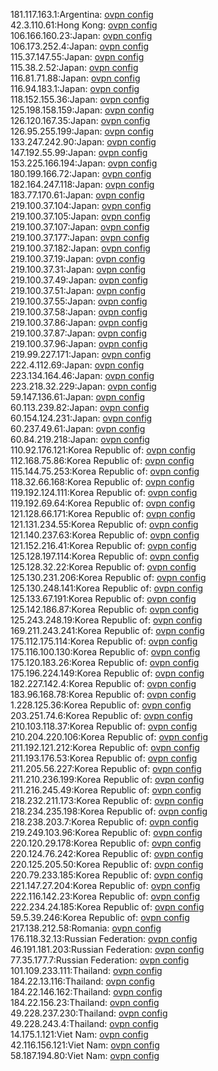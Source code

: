 181.117.163.1:Argentina: [ovpn config](vpn/181_117_163_1.ovpn)  
42.3.110.61:Hong Kong: [ovpn config](vpn/42_3_110_61.ovpn)  
106.166.160.23:Japan: [ovpn config](vpn/106_166_160_23.ovpn)  
106.173.252.4:Japan: [ovpn config](vpn/106_173_252_4.ovpn)  
115.37.147.55:Japan: [ovpn config](vpn/115_37_147_55.ovpn)  
115.38.2.52:Japan: [ovpn config](vpn/115_38_2_52.ovpn)  
116.81.71.88:Japan: [ovpn config](vpn/116_81_71_88.ovpn)  
116.94.183.1:Japan: [ovpn config](vpn/116_94_183_1.ovpn)  
118.152.155.36:Japan: [ovpn config](vpn/118_152_155_36.ovpn)  
125.198.158.159:Japan: [ovpn config](vpn/125_198_158_159.ovpn)  
126.120.167.35:Japan: [ovpn config](vpn/126_120_167_35.ovpn)  
126.95.255.199:Japan: [ovpn config](vpn/126_95_255_199.ovpn)  
133.247.242.90:Japan: [ovpn config](vpn/133_247_242_90.ovpn)  
147.192.55.99:Japan: [ovpn config](vpn/147_192_55_99.ovpn)  
153.225.166.194:Japan: [ovpn config](vpn/153_225_166_194.ovpn)  
180.199.166.72:Japan: [ovpn config](vpn/180_199_166_72.ovpn)  
182.164.247.118:Japan: [ovpn config](vpn/182_164_247_118.ovpn)  
183.77.170.61:Japan: [ovpn config](vpn/183_77_170_61.ovpn)  
219.100.37.104:Japan: [ovpn config](vpn/219_100_37_104.ovpn)  
219.100.37.105:Japan: [ovpn config](vpn/219_100_37_105.ovpn)  
219.100.37.107:Japan: [ovpn config](vpn/219_100_37_107.ovpn)  
219.100.37.177:Japan: [ovpn config](vpn/219_100_37_177.ovpn)  
219.100.37.182:Japan: [ovpn config](vpn/219_100_37_182.ovpn)  
219.100.37.19:Japan: [ovpn config](vpn/219_100_37_19.ovpn)  
219.100.37.31:Japan: [ovpn config](vpn/219_100_37_31.ovpn)  
219.100.37.49:Japan: [ovpn config](vpn/219_100_37_49.ovpn)  
219.100.37.51:Japan: [ovpn config](vpn/219_100_37_51.ovpn)  
219.100.37.55:Japan: [ovpn config](vpn/219_100_37_55.ovpn)  
219.100.37.58:Japan: [ovpn config](vpn/219_100_37_58.ovpn)  
219.100.37.86:Japan: [ovpn config](vpn/219_100_37_86.ovpn)  
219.100.37.87:Japan: [ovpn config](vpn/219_100_37_87.ovpn)  
219.100.37.96:Japan: [ovpn config](vpn/219_100_37_96.ovpn)  
219.99.227.171:Japan: [ovpn config](vpn/219_99_227_171.ovpn)  
222.4.112.69:Japan: [ovpn config](vpn/222_4_112_69.ovpn)  
223.134.164.46:Japan: [ovpn config](vpn/223_134_164_46.ovpn)  
223.218.32.229:Japan: [ovpn config](vpn/223_218_32_229.ovpn)  
59.147.136.61:Japan: [ovpn config](vpn/59_147_136_61.ovpn)  
60.113.239.82:Japan: [ovpn config](vpn/60_113_239_82.ovpn)  
60.154.124.231:Japan: [ovpn config](vpn/60_154_124_231.ovpn)  
60.237.49.61:Japan: [ovpn config](vpn/60_237_49_61.ovpn)  
60.84.219.218:Japan: [ovpn config](vpn/60_84_219_218.ovpn)  
110.92.176.121:Korea Republic of: [ovpn config](vpn/110_92_176_121.ovpn)  
112.168.75.86:Korea Republic of: [ovpn config](vpn/112_168_75_86.ovpn)  
115.144.75.253:Korea Republic of: [ovpn config](vpn/115_144_75_253.ovpn)  
118.32.66.168:Korea Republic of: [ovpn config](vpn/118_32_66_168.ovpn)  
119.192.124.111:Korea Republic of: [ovpn config](vpn/119_192_124_111.ovpn)  
119.192.69.64:Korea Republic of: [ovpn config](vpn/119_192_69_64.ovpn)  
121.128.66.171:Korea Republic of: [ovpn config](vpn/121_128_66_171.ovpn)  
121.131.234.55:Korea Republic of: [ovpn config](vpn/121_131_234_55.ovpn)  
121.140.237.63:Korea Republic of: [ovpn config](vpn/121_140_237_63.ovpn)  
121.152.216.41:Korea Republic of: [ovpn config](vpn/121_152_216_41.ovpn)  
125.128.197.114:Korea Republic of: [ovpn config](vpn/125_128_197_114.ovpn)  
125.128.32.22:Korea Republic of: [ovpn config](vpn/125_128_32_22.ovpn)  
125.130.231.206:Korea Republic of: [ovpn config](vpn/125_130_231_206.ovpn)  
125.130.248.141:Korea Republic of: [ovpn config](vpn/125_130_248_141.ovpn)  
125.133.67.191:Korea Republic of: [ovpn config](vpn/125_133_67_191.ovpn)  
125.142.186.87:Korea Republic of: [ovpn config](vpn/125_142_186_87.ovpn)  
125.243.248.19:Korea Republic of: [ovpn config](vpn/125_243_248_19.ovpn)  
169.211.243.241:Korea Republic of: [ovpn config](vpn/169_211_243_241.ovpn)  
175.112.175.114:Korea Republic of: [ovpn config](vpn/175_112_175_114.ovpn)  
175.116.100.130:Korea Republic of: [ovpn config](vpn/175_116_100_130.ovpn)  
175.120.183.26:Korea Republic of: [ovpn config](vpn/175_120_183_26.ovpn)  
175.196.224.149:Korea Republic of: [ovpn config](vpn/175_196_224_149.ovpn)  
182.227.142.4:Korea Republic of: [ovpn config](vpn/182_227_142_4.ovpn)  
183.96.168.78:Korea Republic of: [ovpn config](vpn/183_96_168_78.ovpn)  
1.228.125.36:Korea Republic of: [ovpn config](vpn/1_228_125_36.ovpn)  
203.251.74.6:Korea Republic of: [ovpn config](vpn/203_251_74_6.ovpn)  
210.103.118.37:Korea Republic of: [ovpn config](vpn/210_103_118_37.ovpn)  
210.204.220.106:Korea Republic of: [ovpn config](vpn/210_204_220_106.ovpn)  
211.192.121.212:Korea Republic of: [ovpn config](vpn/211_192_121_212.ovpn)  
211.193.176.53:Korea Republic of: [ovpn config](vpn/211_193_176_53.ovpn)  
211.205.56.227:Korea Republic of: [ovpn config](vpn/211_205_56_227.ovpn)  
211.210.236.199:Korea Republic of: [ovpn config](vpn/211_210_236_199.ovpn)  
211.216.245.49:Korea Republic of: [ovpn config](vpn/211_216_245_49.ovpn)  
218.232.211.173:Korea Republic of: [ovpn config](vpn/218_232_211_173.ovpn)  
218.234.235.198:Korea Republic of: [ovpn config](vpn/218_234_235_198.ovpn)  
218.238.203.7:Korea Republic of: [ovpn config](vpn/218_238_203_7.ovpn)  
219.249.103.96:Korea Republic of: [ovpn config](vpn/219_249_103_96.ovpn)  
220.120.29.178:Korea Republic of: [ovpn config](vpn/220_120_29_178.ovpn)  
220.124.76.242:Korea Republic of: [ovpn config](vpn/220_124_76_242.ovpn)  
220.125.205.50:Korea Republic of: [ovpn config](vpn/220_125_205_50.ovpn)  
220.79.233.185:Korea Republic of: [ovpn config](vpn/220_79_233_185.ovpn)  
221.147.27.204:Korea Republic of: [ovpn config](vpn/221_147_27_204.ovpn)  
222.116.142.23:Korea Republic of: [ovpn config](vpn/222_116_142_23.ovpn)  
222.234.24.185:Korea Republic of: [ovpn config](vpn/222_234_24_185.ovpn)  
59.5.39.246:Korea Republic of: [ovpn config](vpn/59_5_39_246.ovpn)  
217.138.212.58:Romania: [ovpn config](vpn/217_138_212_58.ovpn)  
176.118.32.13:Russian Federation: [ovpn config](vpn/176_118_32_13.ovpn)  
46.191.181.203:Russian Federation: [ovpn config](vpn/46_191_181_203.ovpn)  
77.35.177.7:Russian Federation: [ovpn config](vpn/77_35_177_7.ovpn)  
101.109.233.111:Thailand: [ovpn config](vpn/101_109_233_111.ovpn)  
184.22.13.116:Thailand: [ovpn config](vpn/184_22_13_116.ovpn)  
184.22.146.162:Thailand: [ovpn config](vpn/184_22_146_162.ovpn)  
184.22.156.23:Thailand: [ovpn config](vpn/184_22_156_23.ovpn)  
49.228.237.230:Thailand: [ovpn config](vpn/49_228_237_230.ovpn)  
49.228.243.4:Thailand: [ovpn config](vpn/49_228_243_4.ovpn)  
14.175.1.121:Viet Nam: [ovpn config](vpn/14_175_1_121.ovpn)  
42.116.156.121:Viet Nam: [ovpn config](vpn/42_116_156_121.ovpn)  
58.187.194.80:Viet Nam: [ovpn config](vpn/58_187_194_80.ovpn)  
